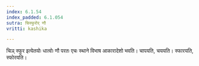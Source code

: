 ```yaml
---
index: 6.1.54
index_padded: 6.1.054
sutra: चिस्फुरोर् णौ
vritti: kashika

---
```

चिञ् स्फुर इत्येतयोः धात्वोः णौ परतः एचः स्थाने विभाष आकारादेशो भवति। चापयति, चययति। स्फारयति, स्फोरयति।